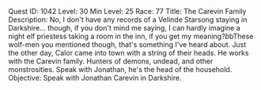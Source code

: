 Quest ID: 1042
Level: 30
Min Level: 25
Race: 77
Title: The Carevin Family
Description: No, I don't have any records of a Velinde Starsong staying in Darkshire... though, if you don't mind me saying, I can hardly imagine a night elf priestess taking a room in the inn, if you get my meaning?$b$bThese wolf-men you mentioned though, that's something I've heard about. Just the other day, Calor came into town with a string of their heads. He works with the Carevin family. Hunters of demons, undead, and other monstrosities. Speak with Jonathan, he's the head of the household.
Objective: Speak with Jonathan Carevin in Darkshire.
